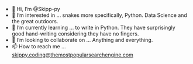 - 👋 Hi, I’m @Skipp-py
- 👀 I’m interested in ... snakes more specifically, Python. Data Science and the great outdoors.
- 🌱 I’m currently learning ... to write in Python. They have surprisingly good hand-writing considering they have no fingers.
- 💞️ I’m looking to collaborate on ... Anything and everything.
- 📫 How to reach me ... skippy.coding@themostpopularsearchengine.com

<!---
Skipp-py/Skipp-py is a ✨ special ✨ repository because its `README.md` (this file) appears on your GitHub profile.
You can click the Preview link to take a look at your changes.
--->
